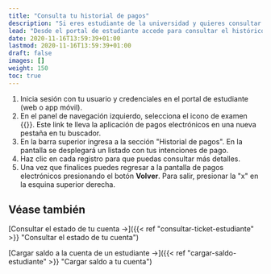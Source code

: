 ```yaml
---
title: "Consulta tu historial de pagos"
description: "Si eres estudiante de la universidad y quieres consultar los pagos que haz realizado, puedes hacerlo desde esta opción en el portal de estudiante."
lead: "Desde el portal de estudiante accede para consultar el histórico de tus pagos."
date: 2020-11-16T13:59:39+01:00
lastmod: 2020-11-16T13:59:39+01:00
draft: false
images: []
weight: 150
toc: true
---
```


1. Inicia sesión con tu usuario y credenciales en el portal de estudiante (web o app móvil).
2. En el panel de navegación izquierdo, selecciona el icono de examen {{<inline-icon image="receipt.png" alt="payment icon">}}. Este link te lleva la aplicación de pagos electrónicos en una nueva pestaña en tu buscador.
3. En la barra superior ingresa a la sección "Historial de pagos". En la pantalla se desplegará un listado con tus intenciones de pago. 
4. Haz clic en cada registro para que puedas consultar más detalles.
5. Una vez que finalices puedes regresar a la pantalla de pagos electrónicos presionando el botón **Volver**. Para salir, presionar la "x" en la esquina superior derecha.

## Véase también

[Consultar el estado de tu cuenta →]({{< ref "consultar-ticket-estudiante" >}} "Consultar el estado de tu cuenta")
<br>

[Cargar saldo a la cuenta de un estudiante →]({{< ref "cargar-saldo-estudiante" >}} "Cargar saldo a tu cuenta")
<br>
